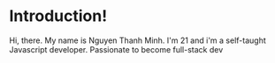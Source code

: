 # Introduction!

Hi, there. My name is Nguyen Thanh Minh. I'm 21 and i'm a self-taught Javascript developer. Passionate to become full-stack dev
